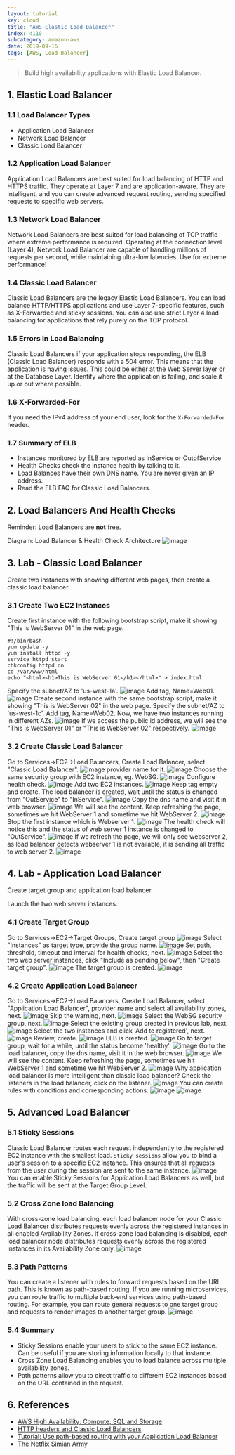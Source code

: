 ```yaml
---
layout: tutorial
key: cloud
title: "AWS-Elastic Load Balancer"
index: 4110
subcategory: amazon-aws
date: 2019-09-16
tags: [AWS, Load Balancer]
---
```


> Build high availability applications with Elastic Load Balancer.

## 1. Elastic Load Balancer
### 1.1 Load Balancer Types
* Application Load Balancer
* Network Load Balancer
* Classic Load Balancer

### 1.2 Application Load Balancer
Application Load Balancers are best suited for load balancing of HTTP and HTTPS traffic. They operate at Layer 7 and are application-aware. They are intelligent, and you can create advanced request routing, sending specified requests to specific web servers.

### 1.3 Network Load Balancer
Network Load Balancers are best suited for load balancing of TCP traffic where extreme performance is required. Operating at the connection level (Layer 4), Network Load Balancer are capable of handling millions of requests per second, while maintaining ultra-low latencies. Use for extreme performance!

### 1.4 Classic Load Balancer
Classic Load Balancers are the legacy Elastic Load Balancers. You can load balance HTTP/HTTPS applications and use Layer 7-specific features, such as X-Forwarded and sticky sessions. You can also use strict Layer 4 load balancing for applications that rely purely on the TCP protocol.

### 1.5 Errors in Load Balancing
Classic Load Balancers if your application stops responding, the ELB (Classic Load Balancer) responds with a 504 error. This means that the application is having issues. This could be either at the Web Server layer or at the Database Layer. Identify where the application is failing, and scale it up or out where possible.

### 1.6 X-Forwarded-For
If you need the IPv4 address of your end user, look for the `X-Forwarded-For` header.

### 1.7 Summary of ELB
* Instances monitored by ELB are reported as InService or OutofService
* Health Checks check the instance health by talking to it.
* Load Balances have their own DNS name. You are never given an IP address.
* Read the ELB FAQ for Classic Load Balancers.

## 2. Load Balancers And Health Checks
Reminder: Load Balancers are **not** free.

Diagram: Load Balancer & Health Check Architecture
![image](/assets/images/cloud/4110/8-2-load-balancer-architecture.png)

## 3. Lab - Classic Load Balancer
Create two instances with showing different web pages, then create a classic load balancer.

### 3.1 Create Two EC2 Instances
Create first instance with the following bootstrap script, make it showing "This is WebServer 01" in the web page.
```raw
#!/bin/bash
yum update -y
yum install httpd -y
service httpd start
chkconfig httpd on
cd /var/www/html
echo "<html><h1>This is WebServer 01</h1></html>" > index.html
```
Specify the subnet/AZ to 'us-west-1a'.
![image](/assets/images/cloud/4110/8-2-classic-load-balancer-1.png)
Add tag, Name=Web01.
![image](/assets/images/cloud/4110/8-2-classic-load-balancer-1-2.png)
Create second instance with the same bootstrap script, make it showing "This is WebServer 02" in the web page. Specify the subnet/AZ to 'us-west-1c'. Add tag, Name=Web02. Now, we have two instances running in different AZs.
![image](/assets/images/cloud/4110/8-2-classic-load-balancer-2.png)
If we access the public id address, we will see the "This is WebServer 01" or "This is WebServer 02" respectively.
![image](/assets/images/cloud/4110/8-2-classic-load-balancer-3.png)
### 3.2 Create Classic Load Balancer
Go to Services->EC2->Load Balancers, Create Load Balancer, select "Classic Load Balancer".
![image](/assets/images/cloud/4110/8-2-classic-load-balancer-4-1.png)
provider name for it.
![image](/assets/images/cloud/4110/8-2-classic-load-balancer-4.png)
Choose the same security group with EC2 instance, eg. WebSG.
![image](/assets/images/cloud/4110/8-2-classic-load-balancer-5.png)
Configure health check.
![image](/assets/images/cloud/4110/8-2-classic-load-balancer-6.png)
Add two EC2 instances.
![image](/assets/images/cloud/4110/8-2-classic-load-balancer-7.png)
Keep tag empty and create. The load balancer is created, wait until the status is changed from "OutService" to "InService".
![image](/assets/images/cloud/4110/8-2-classic-load-balancer-8.png)
Copy the dns name and visit it in web browser.
![image](/assets/images/cloud/4110/8-2-classic-load-balancer-9.png)
We will see the content. Keep refreshing the page, sometimes we hit WebServer 1 and sometime we hit WebServer 2.
![image](/assets/images/cloud/4110/8-2-classic-load-balancer-10.png)
Stop the first instance which is Webserver 1.
![image](/assets/images/cloud/4110/8-2-classic-load-balancer-11.png)
The health check will notice this and the status of web server 1 instance is changed to "OutService".
![image](/assets/images/cloud/4110/8-2-classic-load-balancer-12.png)
If we refresh the page, we will only see webserver 2, as load balancer detects webserver 1 is not available, it is sending all traffic to web server 2.
![image](/assets/images/cloud/4110/8-2-classic-load-balancer-13.png)

## 4. Lab - Application Load Balancer
Create target group and application load balancer.

Launch the two web server instances.
### 4.1 Create Target Group
Go to Services->EC2->Target Groups, Create target group
![image](/assets/images/cloud/4110/8-2-application-load-balancer-1-2.png)
Select "Instances" as target type, provide the group name.
![image](/assets/images/cloud/4110/8-2-application-load-balancer-1.png)
Set path, threshold, timeout and interval for health checks, next.
![image](/assets/images/cloud/4110/8-2-application-load-balancer-2.png)
Select the two web server instances, click "Include as pending below", then "Create target group".
![image](/assets/images/cloud/4110/8-2-application-load-balancer-3.png)
The target group is created.
![image](/assets/images/cloud/4110/8-2-application-load-balancer-4.png)
### 4.2 Create Application Load Balancer
Go to Services->EC2->Load Balancers, Create Load Balancer, select "Application Load Balancer", provider name and select all availability zones, next.
![image](/assets/images/cloud/4110/8-2-application-load-balancer-5.png)
Skip the warning, next.
![image](/assets/images/cloud/4110/8-2-application-load-balancer-7.png)
Select the WebSG security group, next.
![image](/assets/images/cloud/4110/8-2-application-load-balancer-8.png)
Select the existing group created in previous lab, next.
![image](/assets/images/cloud/4110/8-2-application-load-balancer-9.png)
Select the two instances and click 'Add to registered', next.
![image](/assets/images/cloud/4110/8-2-application-load-balancer-10.png)
Review, create.
![image](/assets/images/cloud/4110/8-2-application-load-balancer-11.png)
ELB is created.
![image](/assets/images/cloud/4110/8-2-application-load-balancer-12.png)
Go to target group, wait for a while, until the status become 'healthy'.
![image](/assets/images/cloud/4110/8-2-application-load-balancer-13.png)
Go to the load balancer, copy the dns name, visit it in the web browser.
![image](/assets/images/cloud/4110/8-2-application-load-balancer-14.png)
We will see the content. Keep refreshing the page, sometimes we hit WebServer 1 and sometime we hit WebServer 2.
![image](/assets/images/cloud/4110/8-2-application-load-balancer-15.png)
Why application load balancer is more intelligent than classic load balancer? Check the listeners in the load balancer, click on the listener.
![image](/assets/images/cloud/4110/8-2-application-load-balancer-21.png)
You can create rules with conditions and corresponding actions.
![image](/assets/images/cloud/4110/8-2-application-load-balancer-22.png)
![image](/assets/images/cloud/4110/8-2-application-load-balancer-23.png)

## 5. Advanced Load Balancer
### 5.1 Sticky Sessions
Classic Load Balancer routes each request independently to the registered EC2 instance with the smallest load. `Sticky sessions` allow you to bind a user's session to a specific EC2 instance. This ensures that all requests from the user during the session are sent to the same instance.
![image](/assets/images/cloud/4110/sticky-sessions.jpg)
You can enable Sticky Sessions for Application Load Balancers as well, but the traffic will be sent at the Target Group Level.
### 5.2 Cross Zone load Balancing
With cross-zone load balancing, each load balancer node for your Classic Load Balancer distributes requests evenly across the registered instances in all enabled Availability Zones. If cross-zone load balancing is disabled, each load balancer node distributes requests evenly across the registered instances in its Availability Zone only.
![image](/assets/images/cloud/4110/cross-zone-load-balancing.jpg)
### 5.3 Path Patterns
You can create a listener with rules to forward requests based on the URL path. This is known as path-based routing. If you are running microservices, you can route traffic to multiple back-end services using path-based routing. For example, you can route general requests to one target group and requests to render images to another target group.
![image](/assets/images/cloud/4110/path-based-routing.jpeg)
### 5.4 Summary
* Sticky Sessions enable your users to stick to the same EC2 instance. Can be useful if you are storing information locally to that instance.
* Cross Zone Load Balancing enables you to load balance across multiple availability zones.
* Path patterns allow you to direct traffic to different EC2 instances based on the URL contained in the request.

## 6. References
* [AWS High Availability: Compute, SQL and Storage](https://cloud.netapp.com/blog/understanding-aws-high-availability-compute-sql-and-storage)
* [HTTP headers and Classic Load Balancers](https://docs.aws.amazon.com/elasticloadbalancing/latest/classic/x-forwarded-headers.html)
* [Tutorial: Use path-based routing with your Application Load Balancer](https://docs.aws.amazon.com/elasticloadbalancing/latest/application/tutorial-load-balancer-routing.html)
* [The Netflix Simian Army](https://medium.com/netflix-techblog/the-netflix-simian-army-16e57fbab116)
